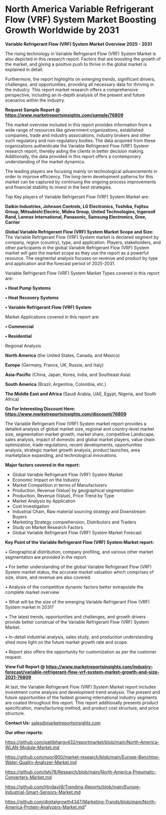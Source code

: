 # North America Variable Refrigerant Flow (VRF) System Market Boosting Growth Worldwide by 2031

<Strong> Variable Refrigerant Flow (VRF) System Market Overview 2025 - 2031</strong>

The rising technology in Variable Refrigerant Flow (VRF) System Market is also depicted in this research report. Factors that are boosting the growth of the market, and giving a positive push to thrive in the global market is explained in detail.

Furthermore, the report highlights on emerging trends, significant drivers, challenges, and opportunities, providing all necessary data for thriving in the industry. This report market research offers a comprehensive perspective, including an in-depth analysis of the present and future scenarios within the industry.

<strong>Request Sample Report @ <a href=https://www.marketreportsinsights.com/sample/76809>https://www.marketreportsinsights.com/sample/76809</a></strong>

The market overview included in this report provides information from a wide range of resources like government organizations, established companies, trade and industry associations, industry brokers and other such regulatory and non-regulatory bodies. The data acquired from these organizations authenticate the Variable Refrigerant Flow (VRF) System research report, thereby aiding the clients in better decision making. Additionally, the data provided in this report offers a contemporary understanding of the market dynamics.

The leading players are focusing mainly on technological advancements in order to improve efficiency. The long-term development patterns for this market can be captured by continuing the ongoing process improvements and financial stability to invest in the best strategies.

Top Key players of Variable Refrigerant Flow (VRF) System Market are:

<strong>Daikin Industries, Johnson Controls, LG Electronics, Toshiba, Fujitsu Group, Mitsubishi Electric, Midea Group, United Technologies, Ingersoll Rand, Lennox International, Panasonic, Samsung Electronics, Gree, Carrier</strong>

<strong><b>Global Variable Refrigerant Flow (VRF) System Market Scope and Size:</b></strong>
The Variable Refrigerant Flow (VRF) System market is declared segment by company, region (country), type, and application. Players, stakeholders, and other participants in the global Variable Refrigerant Flow (VRF) System market will gain the market scope as they use the report as a powerful resource. The segmental analysis focuses on revenue and product by type and application and the forecast period of 2025-2031.

Variable Refrigerant Flow (VRF) System Market Types covered in this report are:

<strong>• Heat Pump Systems

• Heat Recovery Systems

• Variable Refrigerant Flow (VRF) System</strong>

Market Applications covered in this report are:

<strong>• Commercial

• Residential</strong> 

Regional Analysis

<strong>North America</strong> (the United States, Canada, and Mexico)

<strong>Europe</strong> (Germany, France, UK, Russia, and Italy)

<strong>Asia-Pacific</strong> (China, Japan, Korea, India, and Southeast Asia)

<strong>South America</strong> (Brazil, Argentina, Colombia, etc.)

<strong>The Middle East and Africa</strong> (Saudi Arabia, UAE, Egypt, Nigeria, and South Africa)

<strong>Go For Interesting Discount Here: <a href=https://www.marketreportsinsights.com/discount/76809>https://www.marketreportsinsights.com/discount/76809</a></strong>

The Variable Refrigerant Flow (VRF) System market report provides a detailed analysis of global market size, regional and country-level market size, segmentation market growth, market share, competitive Landscape, sales analysis, impact of domestic and global market players, value chain optimization, trade regulations, recent developments, opportunities analysis, strategic market growth analysis, product launches, area marketplace expanding, and technological innovations.

<strong><b>Major factors covered in the report:</b></strong>
<ul>
  <li>Global Variable Refrigerant Flow (VRF) System Market </li>
  <li>Economic Impact on the Industry</li>
  <li>Market Competition in terms of Manufacturers</li>
  <li>Production, Revenue (Value) by geographical segmentation</li>
  <li>Production, Revenue (Value), Price Trend by Type</li>
  <li>Market Analysis by Application</li>
  <li>Cost Investigation</li>
  <li>Industrial Chain, Raw material sourcing strategy and Downstream Buyers</li>
  <li>Marketing Strategy comprehension, Distributors and Traders</li>
  <li>Study on Market Research Factors</li>
  <li>Global Variable Refrigerant Flow (VRF) System Market Forecast</li>
</ul>

<strong><b>Key Point of the Variable Refrigerant Flow (VRF) System Market report:</b></strong>

• Geographical distribution, company profiling, and various other market segmentation are provided in the report.

• For better understanding of the global Variable Refrigerant Flow (VRF) System market status, the accurate market valuation which comprises of size, share, and revenue are also covered.

• Analysis of the competitive dynamic factors better extrapolate the complete market overview

• What will be the size of the emerging Variable Refrigerant Flow (VRF) System market in 2031?

• The latest trends, opportunities and challenges, and growth drivers provide better construal of the Variable Refrigerant Flow (VRF) System Market.

• In-detail industrial analysis, sales study, and production understanding shed more light on the future market growth rate and scope.

• Report also offers the opportunity for customization as per the customer request.

<strong><b>View Full Report @ <a href=https://www.marketreportsinsights.com/industry-forecast/variable-refrigerant-flow-vrf-system-market-growth-and-size-2021-76809>https://www.marketreportsinsights.com/industry-forecast/variable-refrigerant-flow-vrf-system-market-growth-and-size-2021-76809</a></b></strong>


At last, the Variable Refrigerant Flow (VRF) System Market report includes investment come analysis and development trend analysis. The present and future opportunities of the fastest growing international industry segments are coated throughout this report. This report additionally presents product specification, manufacturing method, and product cost structure, and price structure.

<strong>Contact Us:</strong>
sales@marketreportsinsights.com

<strong>Our other reports:</strong>

<a href=https://github.com/patilbhargv432/reportmarket/blob/main/North-America-WLAN-Module-Market.md>https://github.com/patilbhargv432/reportmarket/blob/main/North-America-WLAN-Module-Market.md</a>

<a href=https://github.com/noori900/market-research/blob/main/Europe-Benchtop-Water-Quality-Analyzer-Market.md>https://github.com/noori900/market-research/blob/main/Europe-Benchtop-Water-Quality-Analyzer-Market.md</a>

<a href=https://github.com/Ishi78/Research/blob/main/North-America-Pneumatic-Converters-Market.md>https://github.com/Ishi78/Research/blob/main/North-America-Pneumatic-Converters-Market.md</a>

<a href=https://github.com/Hindavii9/Trending-Reports/blob/main/Europe-Industrial-Smart-Sensors-Market.md>https://github.com/Hindavii9/Trending-Reports/blob/main/Europe-Industrial-Smart-Sensors-Market.md</a>

<a href=https://github.com/digitalgrowth4347/Marketing-Trands/blob/main/North-America-Protein-Analyzers-Market.md>https://github.com/digitalgrowth4347/Marketing-Trands/blob/main/North-America-Protein-Analyzers-Market.md</a>"
